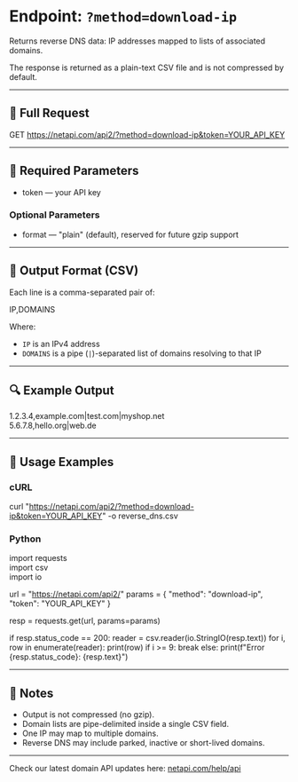 # Endpoint: `?method=download-ip`

Returns reverse DNS data: IP addresses mapped to lists of associated domains.

The response is returned as a plain-text CSV file and is not compressed by default.

---

## 🔗 Full Request

GET https://netapi.com/api2/?method=download-ip&token=YOUR_API_KEY

---

## 🔧 Required Parameters

- token — your API key

### Optional Parameters

- format — "plain" (default), reserved for future gzip support

---

## 📄 Output Format (CSV)

Each line is a comma-separated pair of:

IP,DOMAINS

Where:
- `IP` is an IPv4 address
- `DOMAINS` is a pipe (`|`)-separated list of domains resolving to that IP

---

## 🔍 Example Output

1.2.3.4,example.com|test.com|myshop.net  
5.6.7.8,hello.org|web.de  

---

## 🧪 Usage Examples

### cURL

curl "https://netapi.com/api2/?method=download-ip&token=YOUR_API_KEY" -o reverse_dns.csv

### Python

import requests  
import csv  
import io

url = "https://netapi.com/api2/"
params = {
    "method": "download-ip",
    "token": "YOUR_API_KEY"
}

resp = requests.get(url, params=params)

if resp.status_code == 200:
    reader = csv.reader(io.StringIO(resp.text))
    for i, row in enumerate(reader):
        print(row)
        if i >= 9:
            break
else:
    print(f"Error {resp.status_code}: {resp.text}")

---

## 📌 Notes

- Output is not compressed (no gzip).
- Domain lists are pipe-delimited inside a single CSV field.
- One IP may map to multiple domains.
- Reverse DNS may include parked, inactive or short-lived domains.

---

Check our latest domain API updates here: [netapi.com/help/api](netapi.com/help/api)
